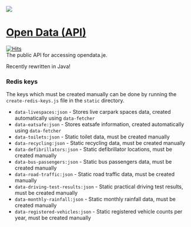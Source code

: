 <img src="https://i.imgur.com/LDS7bBP.png">

# [Open Data (API)](https://data.glitch.je)
[![Hits](https://hitcount.dev/p/glitchjsy/data-api.svg)](https://hitcount.dev/p/glitchjsy/data-api)  
The public API for accessing opendata.je.

Recently rewritten in Java!

### Redis keys 
The keys which must be created manually can be done by running the `create-redis-keys.js` file in the `static` directory.

- `data-livespaces:json` - Stores live carpark spaces data, created automatically using `data-fetcher`
- `data-eatsafe:json` - Stores eatsafe information, created automatically using `data-fetcher`
- `data-toilets:json` - Static toilet data, must be created manually
- `data-recycling:json` - Static recycling data, must be created manually
- `data-defibrillators:json` - Static defibrillator locations, must be created manually
- `data-bus-passengers:json` - Static bus passengers data, must be created manually
- `data-road-traffic:json` - Static road traffic data, must be created manually
- `data-driving-test-results:json` - Static practical driving test results, must be created manually
- `data-monthly-rainfall:json` - Static monthly rainfall data, must be created manually
- `data-registered-vehicles:json` - Static registered vehicle counts per year, must be created manually